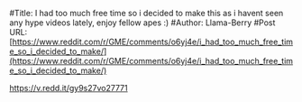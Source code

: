#Title: I had too much free time so i decided to make this as i havent seen any hype videos lately, enjoy fellow apes :)
#Author: Llama-Berry
#Post URL: [https://www.reddit.com/r/GME/comments/o6yj4e/i_had_too_much_free_time_so_i_decided_to_make/](https://www.reddit.com/r/GME/comments/o6yj4e/i_had_too_much_free_time_so_i_decided_to_make/)


https://v.redd.it/gy9s27vo27771
